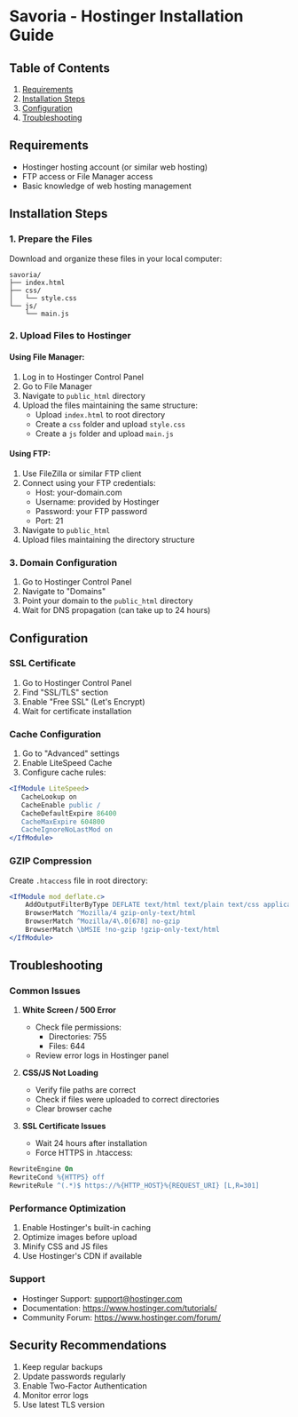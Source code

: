 # Savoria - Hostinger Installation Guide

## Table of Contents
1. [Requirements](#requirements)
2. [Installation Steps](#installation-steps)
3. [Configuration](#configuration)
4. [Troubleshooting](#troubleshooting)

## Requirements
- Hostinger hosting account (or similar web hosting)
- FTP access or File Manager access
- Basic knowledge of web hosting management

## Installation Steps

### 1. Prepare the Files
Download and organize these files in your local computer:
```
savoria/
├── index.html
├── css/
│   └── style.css
└── js/
    └── main.js
```

### 2. Upload Files to Hostinger

#### Using File Manager:
1. Log in to Hostinger Control Panel
2. Go to File Manager
3. Navigate to `public_html` directory
4. Upload the files maintaining the same structure:
   - Upload `index.html` to root directory
   - Create a `css` folder and upload `style.css`
   - Create a `js` folder and upload `main.js`

#### Using FTP:
1. Use FileZilla or similar FTP client
2. Connect using your FTP credentials:
   - Host: your-domain.com
   - Username: provided by Hostinger
   - Password: your FTP password
   - Port: 21
3. Navigate to `public_html`
4. Upload files maintaining the directory structure

### 3. Domain Configuration
1. Go to Hostinger Control Panel
2. Navigate to "Domains"
3. Point your domain to the `public_html` directory
4. Wait for DNS propagation (can take up to 24 hours)

## Configuration

### SSL Certificate
1. Go to Hostinger Control Panel
2. Find "SSL/TLS" section
3. Enable "Free SSL" (Let's Encrypt)
4. Wait for certificate installation

### Cache Configuration
1. Go to "Advanced" settings
2. Enable LiteSpeed Cache
3. Configure cache rules:
```apache
<IfModule LiteSpeed>
   CacheLookup on
   CacheEnable public /
   CacheDefaultExpire 86400
   CacheMaxExpire 604800
   CacheIgnoreNoLastMod on
</IfModule>
```

### GZIP Compression
Create `.htaccess` file in root directory:
```apache
<IfModule mod_deflate.c>
    AddOutputFilterByType DEFLATE text/html text/plain text/css application/javascript
    BrowserMatch ^Mozilla/4 gzip-only-text/html
    BrowserMatch ^Mozilla/4\.0[678] no-gzip
    BrowserMatch \bMSIE !no-gzip !gzip-only-text/html
</IfModule>
```

## Troubleshooting

### Common Issues

1. **White Screen / 500 Error**
   - Check file permissions:
     - Directories: 755
     - Files: 644
   - Review error logs in Hostinger panel

2. **CSS/JS Not Loading**
   - Verify file paths are correct
   - Check if files were uploaded to correct directories
   - Clear browser cache

3. **SSL Certificate Issues**
   - Wait 24 hours after installation
   - Force HTTPS in .htaccess:
```apache
RewriteEngine On
RewriteCond %{HTTPS} off
RewriteRule ^(.*)$ https://%{HTTP_HOST}%{REQUEST_URI} [L,R=301]
```

### Performance Optimization
1. Enable Hostinger's built-in caching
2. Optimize images before upload
3. Minify CSS and JS files
4. Use Hostinger's CDN if available

### Support
- Hostinger Support: support@hostinger.com
- Documentation: https://www.hostinger.com/tutorials/
- Community Forum: https://www.hostinger.com/forum/

## Security Recommendations
1. Keep regular backups
2. Update passwords regularly
3. Enable Two-Factor Authentication
4. Monitor error logs
5. Use latest TLS version